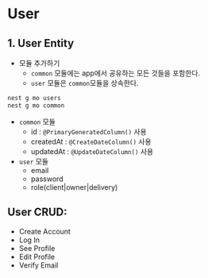 # User

## 1. User Entity
- 모듈 추가하기
    - `common` 모듈에는 app에서 공유하는 모든 것들을 포함한다.
    - `user` 모듈은 `common`모듈을 상속한다.
```bash
nest g mo users
nest g mo common
```
- `common` 모듈
    - id : `@PrimaryGeneratedColumn()` 사용
    - createdAt : `@CreateDateColumn()` 사용
    - updatedAt : `@UpdateDateColumn()` 사용
- `user` 모듈
    - email
    - password
    - role(client|owner|delivery)

## User CRUD:

- Create Account
- Log In
- See Profile
- Edit Profile
- Verify Email

